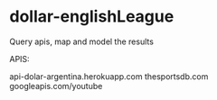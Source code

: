 # dollar-englishLeague
Query apis, map and model the results

APIS:

api-dolar-argentina.herokuapp.com
thesportsdb.com
googleapis.com/youtube
